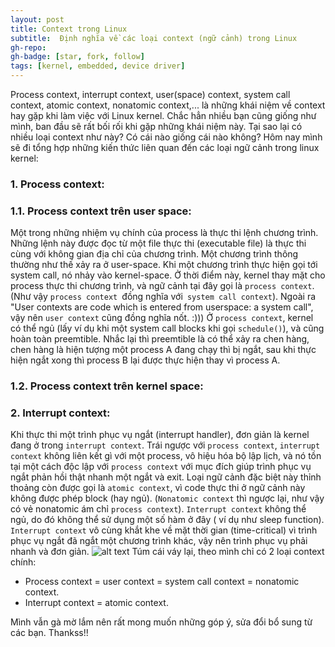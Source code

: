 ```yaml
---
layout: post
title: Context trong Linux  
subtitle:  Định nghĩa về các loại context (ngữ cảnh) trong Linux
gh-repo: 
gh-badge: [star, fork, follow]
tags: [kernel, embedded, device driver]
---
```


Process context, interrupt context, user(space) context, system call context, atomic context, nonatomic context,... là những khái niệm về context hay gặp khi làm việc với Linux kernel. Chắc hẳn nhiều bạn cũng giống như mình, ban đầu sẽ rất bối rối khi gặp những khái niệm này. Tại sao lại có nhiều loại context như này? Có cái nào giống cái nào không? Hôm nay mình sẽ đi tổng hợp những kiến thức liên quan đến các loại ngữ cảnh trong linux kernel:
### 1. Process context: 
### 1.1. Process context trên user space:
Một trong những nhiệm vụ chính của process là thực thi lệnh chương trình. Những lệnh này được đọc từ một file thực thi (executable file) là thực thi cùng với không gian địa chỉ của chương trình. Một chương trình thông thường như thế xảy ra ở user-space. Khi một chương trình thực hiện gọi tới system call, nó nhảy vào kernel-space. Ở thời điểm này, kernel thay mặt cho process thực thi chương trình, và ngữ cảnh tại đây gọi là ```process context```. (Như vậy ```process context ```đồng nghĩa với``` system call context```). Ngoài ra "User contexts are code which is entered from userspace: a system call", vậy nên ```user context``` cũng đồng nghĩa nốt. :)))
Ở ```process context```, kernel có thể ngủ (lấy ví dụ khi một system call blocks khi gọi ```schedule()```), và cũng hoàn toàn preemtible. Nhắc lại thì preemtible là có thể xảy ra chen hàng, chen hàng là hiện tượng một process A đang chạy thì bị ngắt, sau khi thực hiện ngắt xong thì process B lại được thực hiện thay vì process A. 
### 1.2. Process context trên kernel space:

### 2. Interrupt context:

Khi thực thi một trình phục vụ ngắt (interrupt handler), đơn giản là kernel đang ở trong ```interrupt context```. Trái ngược với ```process context```, ```interrupt context``` không liên kết gì với một process, vô hiệu hóa bộ lập lịch, và nó tồn tại một cách độc lập với ```process context``` với mục đích giúp trình phục vụ ngắt phản hồi thật nhanh một ngắt và exit. Loại ngữ cảnh đặc biệt này thỉnh thoảng còn được gọi là ```atomic context```, vì code thực thi ở ngữ cảnh này không được phép block (hay ngủ). (```Nonatomic context``` thì ngược lại, như vậy có vẻ nonatomic ám chỉ ```process context```). ```Interrupt context``` không thể ngủ, do đó không thể sử dụng một số hàm ở đây ( ví dụ như sleep function).  ```Interrupt context``` vô cùng khắt khe về mặt thời gian (time-critical) vì trình phục vụ ngắt đã ngắt một chương trình khác, vậy nên trình phục vụ phải nhanh và đơn giản. 
![alt text](https://s3-ap-southeast-1.amazonaws.com/kipalog.com/1yim01qsk0_making-linux-do-hard-realtime-74-638.jpg)
Túm cái váy lại, theo mình chỉ có 2 loại context chính:
- Process context = user context = system call context = nonatomic context.
- Interrupt context = atomic context.

Mình vẫn gà mờ lắm nên rất mong muốn những góp ý, sửa đổi bổ sung từ các bạn. Thankss!!
